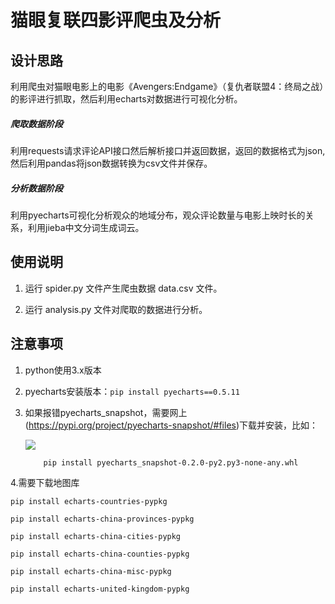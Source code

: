 # 猫眼复联四影评爬虫及分析

## 设计思路

利用爬虫对猫眼电影上的电影《Avengers:Endgame》（复仇者联盟4：终局之战）的影评进行抓取，然后利用echarts对数据进行可视化分析。

##### 爬取数据阶段

利用requests请求评论API接口然后解析接口并返回数据，返回的数据格式为json,然后利用pandas将json数据转换为csv文件并保存。

##### 分析数据阶段

利用pyecharts可视化分析观众的地域分布，观众评论数量与电影上映时长的关系，利用jieba中文分词生成词云。

## 使用说明

1. 运行 spider.py 文件产生爬虫数据 data.csv 文件。

2. 运行 analysis.py 文件对爬取的数据进行分析。

## 注意事项

1. python使用3.x版本

2. pyecharts安装版本：`pip install pyecharts==0.5.11`

3. 如果报错pyecharts_snapshot，需要网上(https://pypi.org/project/pyecharts-snapshot/#files)下载并安装，比如： 

   ![](C:\Users\acer\AppData\Roaming\Typora\typora-user-images\image-20200223225012139.png)

   `	pip install pyecharts_snapshot-0.2.0-py2.py3-none-any.whl` 

4.需要下载地图库

   `pip install echarts-countries-pypkg`

   `pip install echarts-china-provinces-pypkg`

   `pip install echarts-china-cities-pypkg`

   `pip install echarts-china-counties-pypkg`

   `pip install echarts-china-misc-pypkg`

   `pip install echarts-united-kingdom-pypkg`


